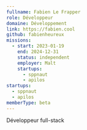 ```yaml
---
fullname: Fabien Le Frapper
role: Développeur
domaine: Développement
link: https://fabien.cool
github: fabienheureux
missions:
  - start: 2023-01-19
    end: 2024-12-31
    status: independent
    employer: Malt
    startups:
      - sppnaut
      - apilos
startups:
  - sppnaut
  - apilos
memberType: beta
---
```

Développeur full-stack